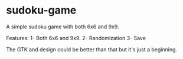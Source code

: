 # sudoku-game
A simple sudoku game with both 6x6 and 9x9.

Features:
1- Both 6x6 and 9x9.
2- Randomization
3- Save

The GTK and design could be better than that but it's just a beginning.

